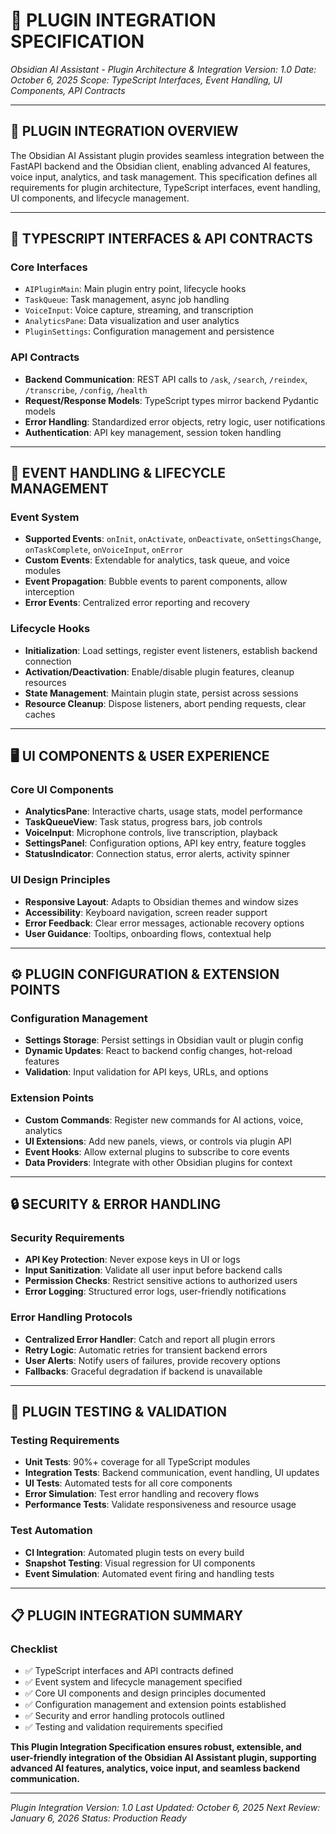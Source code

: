 # 🔌 **PLUGIN INTEGRATION SPECIFICATION**

_Obsidian AI Assistant - Plugin Architecture & Integration_
_Version: 1.0_
_Date: October 6, 2025_
_Scope: TypeScript Interfaces, Event Handling, UI Components, API Contracts_

---

## 🎯 **PLUGIN INTEGRATION OVERVIEW**

The Obsidian AI Assistant plugin provides seamless integration between the
FastAPI backend and the Obsidian client, enabling advanced AI features, voice
input, analytics, and task management. This specification defines all
requirements for plugin architecture, TypeScript interfaces, event handling, UI
components, and lifecycle management.

---

## 🧩 **TYPESCRIPT INTERFACES & API CONTRACTS**

### **Core Interfaces**

- `AIPluginMain`: Main plugin entry point, lifecycle hooks
- `TaskQueue`: Task management, async job handling
- `VoiceInput`: Voice capture, streaming, and transcription
- `AnalyticsPane`: Data visualization and user analytics
- `PluginSettings`: Configuration management and persistence

### **API Contracts**

- **Backend Communication**: REST API calls to `/ask`, `/search`, `/reindex`, `/transcribe`, `/config`, `/health`
- **Request/Response Models**: TypeScript types mirror backend Pydantic models
- **Error Handling**: Standardized error objects, retry logic, user notifications
- **Authentication**: API key management, session token handling

---

## 🔄 **EVENT HANDLING & LIFECYCLE MANAGEMENT**

### **Event System**

- **Supported Events**: `onInit`, `onActivate`, `onDeactivate`, `onSettingsChange`, `onTaskComplete`, `onVoiceInput`, `onError`
- **Custom Events**: Extendable for analytics, task queue, and voice modules
- **Event Propagation**: Bubble events to parent components, allow interception
- **Error Events**: Centralized error reporting and recovery

### **Lifecycle Hooks**

- **Initialization**: Load settings, register event listeners, establish backend connection
- **Activation/Deactivation**: Enable/disable plugin features, cleanup resources
- **State Management**: Maintain plugin state, persist across sessions
- **Resource Cleanup**: Dispose listeners, abort pending requests, clear caches

---

## 🖥️ **UI COMPONENTS & USER EXPERIENCE**

### **Core UI Components**

- **AnalyticsPane**: Interactive charts, usage stats, model performance
- **TaskQueueView**: Task status, progress bars, job controls
- **VoiceInput**: Microphone controls, live transcription, playback
- **SettingsPanel**: Configuration options, API key entry, feature toggles
- **StatusIndicator**: Connection status, error alerts, activity spinner

### **UI Design Principles**

- **Responsive Layout**: Adapts to Obsidian themes and window sizes
- **Accessibility**: Keyboard navigation, screen reader support
- **Error Feedback**: Clear error messages, actionable recovery options
- **User Guidance**: Tooltips, onboarding flows, contextual help

---

## ⚙️ **PLUGIN CONFIGURATION & EXTENSION POINTS**

### **Configuration Management**

- **Settings Storage**: Persist settings in Obsidian vault or plugin config
- **Dynamic Updates**: React to backend config changes, hot-reload features
- **Validation**: Input validation for API keys, URLs, and options

### **Extension Points**

- **Custom Commands**: Register new commands for AI actions, voice, analytics
- **UI Extensions**: Add new panels, views, or controls via plugin API
- **Event Hooks**: Allow external plugins to subscribe to core events
- **Data Providers**: Integrate with other Obsidian plugins for context

---

## 🔒 **SECURITY & ERROR HANDLING**

### **Security Requirements**

- **API Key Protection**: Never expose keys in UI or logs
- **Input Sanitization**: Validate all user input before backend calls
- **Permission Checks**: Restrict sensitive actions to authorized users
- **Error Logging**: Structured error logs, user-friendly notifications

### **Error Handling Protocols**

- **Centralized Error Handler**: Catch and report all plugin errors
- **Retry Logic**: Automatic retries for transient backend errors
- **User Alerts**: Notify users of failures, provide recovery options
- **Fallbacks**: Graceful degradation if backend is unavailable

---

## 🧪 **PLUGIN TESTING & VALIDATION**

### **Testing Requirements**

- **Unit Tests**: 90%+ coverage for all TypeScript modules
- **Integration Tests**: Backend communication, event handling, UI updates
- **UI Tests**: Automated tests for all core components
- **Error Simulation**: Test error handling and recovery flows
- **Performance Tests**: Validate responsiveness and resource usage

### **Test Automation**

- **CI Integration**: Automated plugin tests on every build
- **Snapshot Testing**: Visual regression for UI components
- **Event Simulation**: Automated event firing and handling tests

---

## 📋 **PLUGIN INTEGRATION SUMMARY**

### **Checklist**

- ✅ TypeScript interfaces and API contracts defined
- ✅ Event system and lifecycle management specified
- ✅ Core UI components and design principles documented
- ✅ Configuration management and extension points established
- ✅ Security and error handling protocols outlined
- ✅ Testing and validation requirements specified

**This Plugin Integration Specification ensures robust, extensible, and
user-friendly integration of the Obsidian AI Assistant plugin, supporting
advanced AI features, analytics, voice input, and seamless backend
communication.**

---

_Plugin Integration Version: 1.0_
_Last Updated: October 6, 2025_
_Next Review: January 6, 2026_
_Status: Production Ready_
